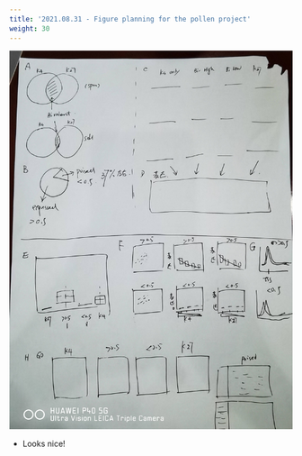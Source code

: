 ```yaml
---
title: '2021.08.31 - Figure planning for the pollen project'
weight: 30
---
```


![](/labpics/2021/20210831.jpg)

- Looks nice!